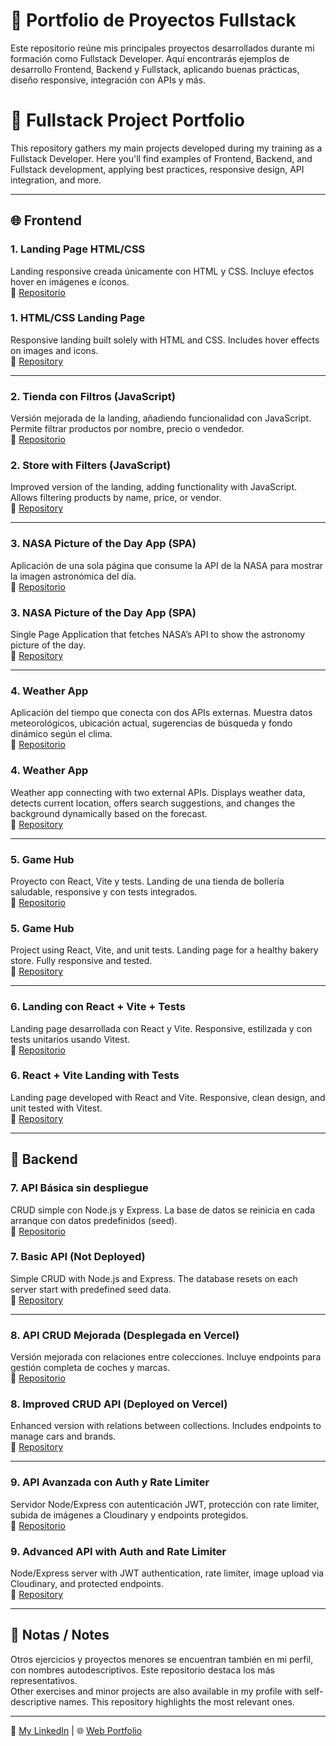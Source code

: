# 🧠 Portfolio de Proyectos Fullstack

Este repositorio reúne mis principales proyectos desarrollados durante mi formación como Fullstack Developer. Aquí encontrarás ejemplos de desarrollo Frontend, Backend y Fullstack, aplicando buenas prácticas, diseño responsive, integración con APIs y más.

# 🧠 Fullstack Project Portfolio

This repository gathers my main projects developed during my training as a Fullstack Developer. Here you'll find examples of Frontend, Backend, and Fullstack development, applying best practices, responsive design, API integration, and more.

---

## 🌐 Frontend

### 1. **Landing Page HTML/CSS**
Landing responsive creada únicamente con HTML y CSS. Incluye efectos hover en imágenes e íconos.  
🔗 [Repositorio](https://github.com/usuario/landing-html-css)

### 1. **HTML/CSS Landing Page**
Responsive landing built solely with HTML and CSS. Includes hover effects on images and icons.  
🔗 [Repository](https://github.com/usuario/landing-html-css)

---

### 2. **Tienda con Filtros (JavaScript)**
Versión mejorada de la landing, añadiendo funcionalidad con JavaScript. Permite filtrar productos por nombre, precio o vendedor.  
🔗 [Repositorio](https://github.com/usuario/tienda-js-filtros)

### 2. **Store with Filters (JavaScript)**
Improved version of the landing, adding functionality with JavaScript. Allows filtering products by name, price, or vendor.  
🔗 [Repository](https://github.com/usuario/tienda-js-filtros)

---

### 3. **NASA Picture of the Day App (SPA)**
Aplicación de una sola página que consume la API de la NASA para mostrar la imagen astronómica del día.  
🔗 [Repositorio](https://github.com/usuario/nasa-app)

### 3. **NASA Picture of the Day App (SPA)**
Single Page Application that fetches NASA’s API to show the astronomy picture of the day.  
🔗 [Repository](https://github.com/usuario/nasa-app)

---

### 4. **Weather App**
Aplicación del tiempo que conecta con dos APIs externas. Muestra datos meteorológicos, ubicación actual, sugerencias de búsqueda y fondo dinámico según el clima.  
🔗 [Repositorio](https://github.com/usuario/weather-app)

### 4. **Weather App**
Weather app connecting with two external APIs. Displays weather data, detects current location, offers search suggestions, and changes the background dynamically based on the forecast.  
🔗 [Repository](https://github.com/usuario/weather-app)

---

### 5. **Game Hub**
Proyecto con React, Vite y tests. Landing de una tienda de bollería saludable, responsive y con tests integrados.  
🔗 [Repositorio](https://github.com/usuario/game-hub)

### 5. **Game Hub**
Project using React, Vite, and unit tests. Landing page for a healthy bakery store. Fully responsive and tested.  
🔗 [Repository](https://github.com/usuario/game-hub)

---

### 6. **Landing con React + Vite + Tests**
Landing page desarrollada con React y Vite. Responsive, estilizada y con tests unitarios usando Vitest.  
🔗 [Repositorio](https://github.com/usuario/landing-react-vite)

### 6. **React + Vite Landing with Tests**
Landing page developed with React and Vite. Responsive, clean design, and unit tested with Vitest.  
🔗 [Repository](https://github.com/usuario/landing-react-vite)

---

## 🔧 Backend

### 7. **API Básica sin despliegue**
CRUD simple con Node.js y Express. La base de datos se reinicia en cada arranque con datos predefinidos (seed).  
🔗 [Repositorio](https://github.com/usuario/api-basica)

### 7. **Basic API (Not Deployed)**
Simple CRUD with Node.js and Express. The database resets on each server start with predefined seed data.  
🔗 [Repository](https://github.com/usuario/api-basica)

---

### 8. **API CRUD Mejorada (Desplegada en Vercel)**
Versión mejorada con relaciones entre colecciones. Incluye endpoints para gestión completa de coches y marcas.  
🔗 [Repositorio](https://github.com/Aizq-dev/Proyecto-2-Backend)

### 8. **Improved CRUD API (Deployed on Vercel)**
Enhanced version with relations between collections. Includes endpoints to manage cars and brands.  
🔗 [Repository](https://github.com/Aizq-dev/Proyecto-2-Backend)

---

### 9. **API Avanzada con Auth y Rate Limiter**
Servidor Node/Express con autenticación JWT, protección con rate limiter, subida de imágenes a Cloudinary y endpoints protegidos.  
🔗 [Repositorio](https://github.com/Aizq-dev/Proyect-3-backend)

### 9. **Advanced API with Auth and Rate Limiter**
Node/Express server with JWT authentication, rate limiter, image upload via Cloudinary, and protected endpoints.  
🔗 [Repository](https://github.com/Aizq-dev/Proyect-3-backend)

---

## 📝 Notas / Notes

Otros ejercicios y proyectos menores se encuentran también en mi perfil, con nombres autodescriptivos. Este repositorio destaca los más representativos.  
Other exercises and minor projects are also available in my profile with self-descriptive names. This repository highlights the most relevant ones.

---

💼 [My LinkedIn](https://linkedin.com/in/tuusuario) | 🌐 [Web Portfolio](https://tusitio.com)

